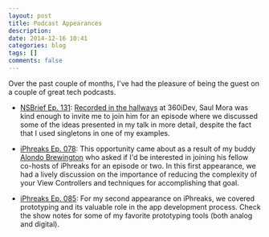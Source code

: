 ```yaml
---
layout: post
title: Podcast Appearances
description: 
date: 2014-12-16 10:41
categories: blog
tags: []
comments: false
---
```


Over the past couple of months, I've had the pleasure of being the guest on a couple of great tech podcasts.

* [NSBrief Ep. 131](http://nsbrief.com/131-jay-thrash): [Recorded in the hallways] at 360iDev, Saul Mora was kind enough to invite me to join him for an episode where we discussed some of the ideas presented in my talk in more detail, despite the fact that I used singletons in one of my examples. 

* [iPhreaks Ep. 078](http://devchat.tv/iphreaks/078-iphreaks-show-skinny-controllers-with-jay-thrash): This opportunity came about as a result of my buddy [Alondo Brewington] who asked if I'd be interested in joining his fellow co-hosts of iPhreaks for an episode or two. In this first appearance, we had a lively discussion on the importance of reducing the complexity of your View Controllers and techniques for accomplishing that goal.

* [iPhreaks Ep. 085](http://devchat.tv/iphreaks/085-iphreaks-show-prototyping-with-jay-thrash): For my second appearance on iPhreaks, we covered prototyping and its valuable role in the app development process. Check the show notes for some of my favorite prototyping tools (both analog and digital).


[Recorded in the hallways]: https://www.flickr.com/photos/abunur/15181013796/in/set-72157646769297156

[ViewController talk at 360iDev]: http://jaythrash.com/blog/2014/08/25/building-better-viewcontrollers

[Alondo Brewington]: https://twitter.com/abrewing